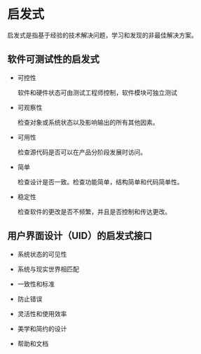 # 启发式

启发式是指基于经验的技术解决问题，学习和发现的非最佳解决方案。

## 软件可测试性的启发式

* 可控性

  软件和硬件状态可由测试工程师控制，软件模块可独立测试

* 可观察性

  检查对象或系统状态以及影响输出的所有其他因素。

* 可用性

  检查源代码是否可以在产品分阶段发展时访问。

* 简单

  检查设计是否一致。检查功能简单，结构简单和代码简单性。

* 稳定性

  检查软件的更改是否不频繁，并且是否控制和传达更改。

## 用户界面设计（UID）的启发式接口

* 系统状态的可见性

* 系统与现实世界相匹配

* 一致性和标准

* 防止错误

* 灵活性和使用效率

* 美学和简约的设计

* 帮助和文档
